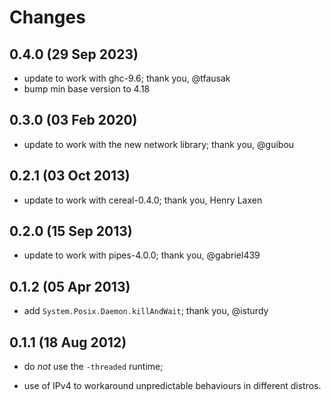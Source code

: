 Changes
=======

0.4.0 (29 Sep 2023)
-------------------

  - update to work with ghc-9.6; thank you, @tfausak
  - bump min base version to 4.18

0.3.0 (03 Feb 2020)
-------------------

 - update to work with the new network library; thank you, @guibou

0.2.1 (03 Oct 2013)
-------------------

 - update to work with cereal-0.4.0; thank you, Henry Laxen

0.2.0 (15 Sep 2013)
-------------------

 - update to work with pipes-4.0.0; thank you, @gabriel439

0.1.2 (05 Apr 2013)
-------------------

 - add `System.Posix.Daemon.killAndWait`; thank you, @isturdy

0.1.1 (18 Aug 2012)
-------------------

 - do *not* use the `-threaded` runtime;

 - use of IPv4 to workaround unpredictable behaviours in different
   distros.
